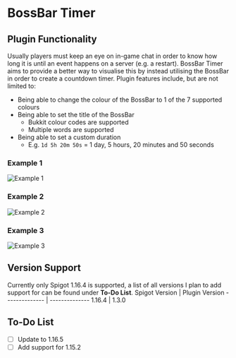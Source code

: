 # BossBar Timer
## Plugin Functionality
Usually players must keep an eye on in-game chat in order to know how long it is until an event happens on a server (e.g. a restart). BossBar Timer aims to provide a better way to visualise this by instead utilising the BossBar in order to create a countdown timer.
Plugin features include, but are not limited to:
* Being able to change the colour of the BossBar to 1 of the 7 supported colours
* Being able to set the title of the BossBar
  * Bukkit colour codes are supported
  * Multiple words are supported
* Being able to set a custom duration
  * E.g. `1d 5h 20m 50s` = 1 day, 5 hours, 20 minutes and 50 seconds

### Example 1
![Example 1](https://i.imgur.com/I8gCMif.png)
### Example 2
![Example 2](https://i.imgur.com/4XpMwxk.png)
### Example 3
![Example 3](https://i.imgur.com/mJzFFI5.png)

## Version Support
Currently only Spigot 1.16.4 is supported, a list of all versions I plan to add support for can be found under **To-Do List**.
Spigot Version | Plugin Version
-------------- | --------------
1.16.4 | 1.3.0

## To-Do List
- [ ] Update to 1.16.5
- [ ] Add support for 1.15.2
